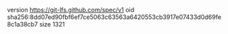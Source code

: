 version https://git-lfs.github.com/spec/v1
oid sha256:8dd07ed90fbf6ef7ce5063c63563a6420553cb3917e07433d0d69fe8c1a38cb7
size 1321
